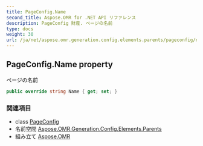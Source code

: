 ```yaml
---
title: PageConfig.Name
second_title: Aspose.OMR for .NET API リファレンス
description: PageConfig 財産. ページの名前
type: docs
weight: 30
url: /ja/net/aspose.omr.generation.config.elements.parents/pageconfig/name/
---
```

## PageConfig.Name property

ページの名前

```csharp
public override string Name { get; set; }
```

### 関連項目

* class [PageConfig](../)
* 名前空間 [Aspose.OMR.Generation.Config.Elements.Parents](../../pageconfig/)
* 組み立て [Aspose.OMR](../../../)


